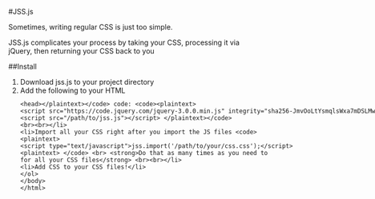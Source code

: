 #JSS.js

Sometimes, writing regular CSS is just too simple.

JSS.js complicates your process by taking your CSS, processing it via jQuery, then returning your CSS back to you

##Install
1) Download jss.js to your project directory
2) Add the following to your HTML <code><plaintext><head></plaintext></code> code:
	<code><plaintext>
		<script src="https://code.jquery.com/jquery-3.0.0.min.js" integrity="sha256-JmvOoLtYsmqlsWxa7mDSLMwa6dZ9rrIdtrrVYRnDRH0=" crossorigin="anonymous"></script>
		<script src="/path/to/jss.js"></script>
	</plaintext></code>
	<br><br>
3) Import all your CSS right after you import the JS files
	<code>
		<plaintext>
			<script type="text/javascript">jss.import('/path/to/your/css.css');</script>
		<plaintext>
	</code>
	<br>
	<strong>Do that as many times as you need to for all your CSS files</strong>
	<br><br>
4) Add CSS to your CSS files!

